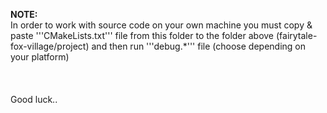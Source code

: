 **NOTE: <br />**
In order to work with source code on your own machine you must copy & paste '''CMakeLists.txt''' file from this folder to the folder above (fairytale-fox-village/project) and then run '''debug.*''' file (choose depending on your platform) <br /><br /><br /><br />
Good luck..

